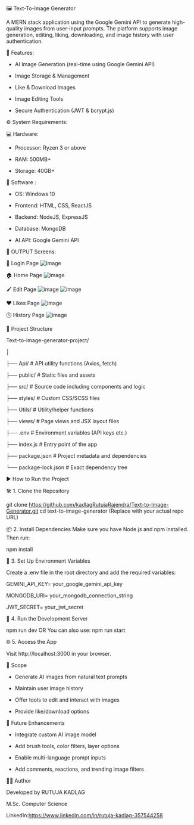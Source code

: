 🖼️ Text-To-Image Generator

A MERN stack application using the Google Gemini API to generate high-quality images from user-input prompts. The platform supports image generation, editing, liking, downloading, and image history with user authentication.

🧩 Features: 

- AI Image Generation (real-time using Google Gemini API)

- Image Storage & Management

- Like & Download Images

- Image Editing Tools

- Secure Authentication (JWT & bcrypt.js)

  
⚙️ System Requirements:

💻 Hardware:

- Processor: Ryzen 3 or above

- RAM: 500MB+

- Storage: 40GB+


🧰 Software :

- OS: Windows 10

- Frontend: HTML, CSS, ReactJS

- Backend: NodeJS, ExpressJS

- Database: MongoDB

- AI API: Google Gemini API


📸 OUTPUT Screens:

🔐 Login Page
![image](https://github.com/user-attachments/assets/a7ee74b9-fc1d-4229-9c57-6c54ac7c135a)


🏠 Home Page
![image](https://github.com/user-attachments/assets/fd682500-bf5e-414b-a77f-38b979a2d1de)


🖌️ Edit Page
![image](https://github.com/user-attachments/assets/4e9872a2-ba7c-479b-a31d-eb08254fbb85)
![image](https://github.com/user-attachments/assets/00eca113-966c-4f4d-87f3-79e8d53183d3)



❤️ Likes Page
![image](https://github.com/user-attachments/assets/fdf22308-e7ce-4b69-995d-cb918d32afcf)


🕓 History Page
![image](https://github.com/user-attachments/assets/fca5342e-8aca-462d-ab86-649b8274f149)


📁 Project Structure

Text-to-image-generator-project/

│

├── Api/                                                             # API utility functions (Axios, fetch)

├── public/                                                          # Static files and assets

├── src/                                                             # Source code including components and logic

├── styles/                                                          # Custom CSS/SCSS files

├── Utils/                                                           # Utility/helper functions

├── views/                                                           # Page views and JSX layout files

├── .env                                                             # Environment variables (API keys etc.)

├── index.js                                                         # Entry point of the app

├── package.json                                                     # Project metadata and dependencies

└── package-lock.json                                                # Exact dependency tree




▶️ How to Run the Project

🛠️ 1. Clone the Repository

git clone https://github.com/kadlagRutujaRajendra/Text-to-Image-Generator.git
cd text-to-image-generator
(Replace with your actual repo URL)


📦 2. Install Dependencies
Make sure you have Node.js and npm installed. Then run:

npm install

🔐 3. Set Up Environment Variables

Create a .env file in the root directory and add the required variables:

GEMINI_API_KEY= your_google_gemini_api_key

MONGODB_URI= your_mongodb_connection_string

JWT_SECRET= your_jwt_secret

🚀 4. Run the Development Server

npm run dev
OR You can also use:
npm run start

🌐 5. Access the App

Visit http://localhost:3000 in your browser.

🎯 Scope
- Generate AI images from natural text prompts

- Maintain user image history

- Offer tools to edit and interact with images

- Provide like/download options


🔮 Future Enhancements

- Integrate custom AI image model

- Add brush tools, color filters, layer options

- Enable multi-language prompt inputs

- Add comments, reactions, and trending image filters


🧑‍💻 Author

Developed by RUTUJA KADLAG

M.Sc. Computer Science

LinkedIn:https://www.linkedin.com/in/rutuja-kadlag-357544258
